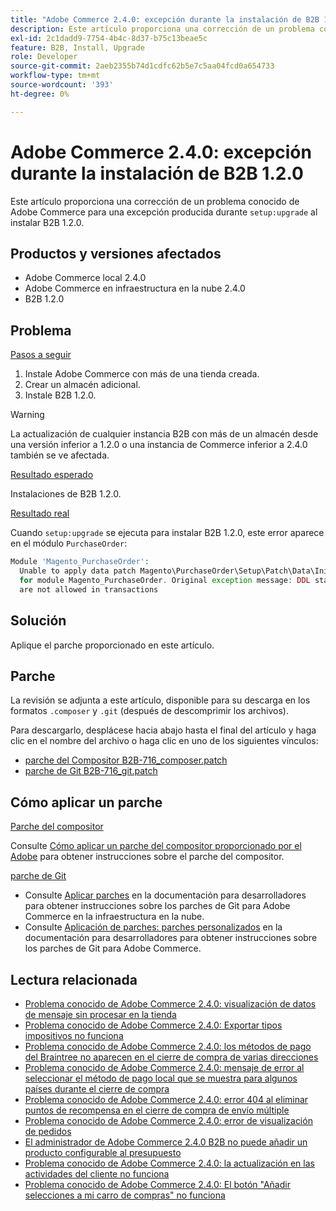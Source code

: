 ```yaml
---
title: "Adobe Commerce 2.4.0: excepción durante la instalación de B2B 1.2.0"
description: Este artículo proporciona una corrección de un problema conocido de Adobe Commerce por una excepción producida durante setup:upgrade al instalar B2B 1.2.0.
exl-id: 2c1dadd9-7754-4b4c-8d37-b75c13beae5c
feature: B2B, Install, Upgrade
role: Developer
source-git-commit: 2aeb2355b74d1cdfc62b5e7c5aa04fcd0a654733
workflow-type: tm+mt
source-wordcount: '393'
ht-degree: 0%

---
```


# Adobe Commerce 2.4.0: excepción durante la instalación de B2B 1.2.0

Este artículo proporciona una corrección de un problema conocido de Adobe Commerce para una excepción producida durante `setup:upgrade` al instalar B2B 1.2.0.

## Productos y versiones afectados

* Adobe Commerce local 2.4.0
* Adobe Commerce en infraestructura en la nube 2.4.0
* B2B 1.2.0

## Problema

<u>Pasos a seguir</u>

1. Instale Adobe Commerce con más de una tienda creada.
1. Crear un almacén adicional.
1. Instale B2B 1.2.0.

>[!WARNING]
>
>La actualización de cualquier instancia B2B con más de un almacén desde una versión inferior a 1.2.0 o una instancia de Commerce inferior a 2.4.0 también se ve afectada.

<u>Resultado esperado</u>

Instalaciones de B2B 1.2.0.

<u>Resultado real</u>

Cuando `setup:upgrade` se ejecuta para instalar B2B 1.2.0, este error aparece en el módulo `PurchaseOrder`:

```php
Module 'Magento_PurchaseOrder':
  Unable to apply data patch Magento\PurchaseOrder\Setup\Patch\Data\InitPurchaseOrderSalesSequence
  for module Magento_PurchaseOrder. Original exception message: DDL statements
  are not allowed in transactions
```

## Solución

Aplique el parche proporcionado en este artículo.

## Parche

La revisión se adjunta a este artículo, disponible para su descarga en los formatos `.composer` y `.git` (después de descomprimir los archivos).

Para descargarlo, desplácese hacia abajo hasta el final del artículo y haga clic en el nombre del archivo o haga clic en uno de los siguientes vínculos:

* [parche del Compositor B2B-716\_composer.patch](assets/B2B-716_composer.patch.zip)
* [parche de Git B2B-716\_git.patch](assets/B2B-716_git.patch.zip)

## Cómo aplicar un parche

<u>Parche del compositor </u>

Consulte [Cómo aplicar un parche del compositor proporcionado por el Adobe](/help/how-to/general/how-to-apply-a-composer-patch-provided-by-magento.md) para obtener instrucciones sobre el parche del compositor.

<u>parche de Git </u>

* Consulte [Aplicar parches](https://experienceleague.adobe.com/es/docs/commerce-cloud-service/user-guide/develop/upgrade/apply-patches) en la documentación para desarrolladores para obtener instrucciones sobre los parches de Git para Adobe Commerce en la infraestructura en la nube.
* Consulte [Aplicación de parches: parches personalizados](https://experienceleague.adobe.com/es/docs/commerce-operations/upgrade-guide/patches/overview#custom-patches) en la documentación para desarrolladores para obtener instrucciones sobre los parches de Git para Adobe Commerce.

## Lectura relacionada

* [Problema conocido de Adobe Commerce 2.4.0: visualización de datos de mensaje sin procesar en la tienda](/help/troubleshooting/storefront/magento-2-4-0-issue-storefront-raw-message-data-display.md)
* [Problema conocido de Adobe Commerce 2.4.0: Exportar tipos impositivos no funciona](/help/troubleshooting/miscellaneous/magento-2-4-0-known-issue-export-tax-rates-does-not-work.md)
* [Problema conocido de Adobe Commerce 2.4.0: los métodos de pago del Braintree no aparecen en el cierre de compra de varias direcciones](/help/troubleshooting/payments/magento-2-4-0-braintree-not-in-multiple-addresses-checkout.md)
* [Problema conocido de Adobe Commerce 2.4.0: mensaje de error al seleccionar el método de pago local que se muestra para algunos países durante el cierre de compra](/help/troubleshooting/payments/magento-2-4-0-checkout-error-selecting-local-payments.md)
* [Problema conocido de Adobe Commerce 2.4.0: error 404 al eliminar puntos de recompensa en el cierre de compra de envío múltiple](/help/troubleshooting/storefront/magento-2-4-0-404-error-removing-rewards-points-on-multi-shipping-checkout.md)
* [Problema conocido de Adobe Commerce 2.4.0: error de visualización de pedidos](/help/troubleshooting/storefront/magento-2-4-0-known-issue-orders-display-error.md)
* [El administrador de Adobe Commerce 2.4.0 B2B no puede añadir un producto configurable al presupuesto](/help/troubleshooting/miscellaneous/magento-2-4-0-b2b-admin-can-t-add-configurable-product-to-quote.md)
* [Problema conocido de Adobe Commerce 2.4.0: la actualización en las actividades del cliente no funciona](/help/troubleshooting/miscellaneous/magento-2-4-0-refresh-on-customer-activities-does-not-work.md)
* [Problema conocido de Adobe Commerce 2.4.0: El botón &quot;Añadir selecciones a mi carro de compras&quot; no funciona](/help/troubleshooting/miscellaneous/magento-2-4-0-add-selections-to-my-cart-does-not-work.md)
